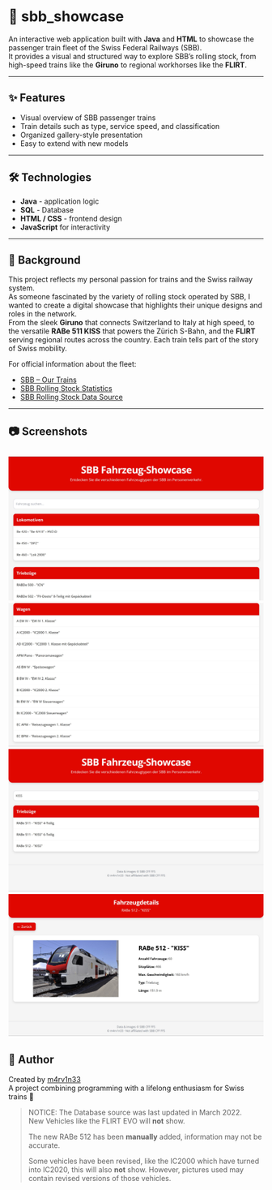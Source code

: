 # 🚆 sbb_showcase

An interactive web application built with **Java** and **HTML** to showcase the passenger train fleet of the Swiss Federal Railways (SBB).  
It provides a visual and structured way to explore SBB’s rolling stock, from high-speed trains like the **Giruno** to regional workhorses like the **FLIRT**.

---

## ✨ Features
- Visual overview of SBB passenger trains  
- Train details such as type, service speed, and classification  
- Organized gallery-style presentation  
- Easy to extend with new models  

---

## 🛠️ Technologies
- **Java** - application logic
- **SQL** - Database 
- **HTML / CSS** - frontend design  
- **JavaScript** for interactivity  

---

## 📖 Background
This project reflects my personal passion for trains and the Swiss railway system.  
As someone fascinated by the variety of rolling stock operated by SBB, I wanted to create a digital showcase that highlights their unique designs and roles in the network.  
From the sleek **Giruno** that connects Switzerland to Italy at high speed, to the versatile **RABe 511 KISS** that powers the Zürich S-Bahn, and the **FLIRT** serving regional routes across the country. Each train tells part of the story of Swiss mobility.

For official information about the fleet:  
- [SBB – Our Trains](https://www.sbb.ch/en/travel-information/services-on-train/our-trains.html)  
- [SBB Rolling Stock Statistics](https://reporting.sbb.ch/en/rolling-stock)
- [SBB Rolling Stock Data Source](https://data.sbb.ch/explore/dataset/rollmaterial/information/)

---

## 📷 Screenshots
![Screenshot1](src/main/resources/static/images/ss1.jpg)
![Screenshot2](src/main/resources/static/images/ss2.jpg)
![Screenshot3](src/main/resources/static/images/ss3.jpg)
![Screenshot4](src/main/resources/static/images/ss4.jpg)
---

## 👤 Author
Created by [m4rv1n33](https://github.com/m4rv1n33)  
A project combining programming with a lifelong enthusiasm for Swiss trains 🚆




> NOTICE: The Database source was last updated in March 2022.  
> New Vehicles like the FLIRT EVO will **not** show.
> 
> The new RABe 512 has been **manually** added, information may not be accurate.
> 
> Some vehicles have been revised, like the IC2000 which have turned into IC2020, this will also **not** show.
> However, pictures used may contain revised versions of those vehicles.
